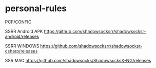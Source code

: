 # personal-rules
PCF/CONFIG

SSRR Android APK https://github.com/shadowsocksrr/shadowsocksr-android/releases

SSRR WINDOWS     https://github.com/shadowsocksrr/shadowsocksr-csharp/releases

SSR MAC          https://github.com/shadowsocks/ShadowsocksX-NG/releases
